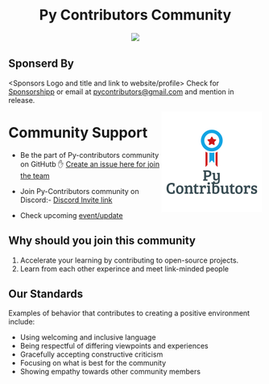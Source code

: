 <h1 align="center">
  <br> Py Contributors Community
  </br>
 </h1>

<p align="center">
<img src="https://dev-to-uploads.s3.amazonaws.com/uploads/articles/e4qq5yw37chff6s48owy.png">
 </p>

## Sponserd By

<Sponsors Logo and title and link to website/profile>
Check for [Sponsorshipp](https://github.com/sponsors/codePerfectPlus) or email at pycontributors@gmail.com and mention in release. 

 <img align="right" src="https://raw.githubusercontent.com/DrakeEntity/project-Image/master/9b2ca712-347a-4987-bac7-a4c3d106ed24_200x200.png" alt="pycontributors logo">


# Community Support

-  Be the part of Py-contributors community on GitHutb ✋ [Create an issue here for join the team](https://github.com/Py-Contributors/support/issues/new?assignees=&labels=invite+me+to+the+organisation&template=invite.yaml&title=Please+invite+me+to+the+GitHub+Community+Organization)

- Join Py-Contributors community on Discord:- [Discord Invite link](https://discord.gg/3MbbNt97)
- Check upcoming [event/update](https://py-contributors.github.io/updates/index.html)


## Why should you join this community

1. Accelerate your learning by contributing to open-source projects.
2. Learn from each other experince and meet link-minded people


## Our Standards

Examples of behavior that contributes to creating a positive environment
include:

* Using welcoming and inclusive language
* Being respectful of differing viewpoints and experiences
* Gracefully accepting constructive criticism
* Focusing on what is best for the community
* Showing empathy towards other community members



